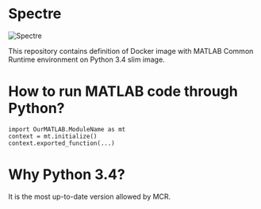 # Spectre

![Spectre](https://user-images.githubusercontent.com/1897842/31115297-0fe2c3aa-a822-11e7-90e6-92ceccf76137.jpg)

This repository contains definition of Docker image with MATLAB Common Runtime
environment on Python 3.4 slim image.

# How to run MATLAB code through Python?

```
import OurMATLAB.ModuleName as mt
context = mt.initialize()
context.exported_function(...)
```

# Why Python 3.4?

It is the most up-to-date version allowed by MCR.
